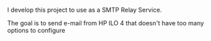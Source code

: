 I develop this project to use as a SMTP Relay Service.

The goal is to send e-mail from HP ILO 4 that doesn't have too many options to configure
